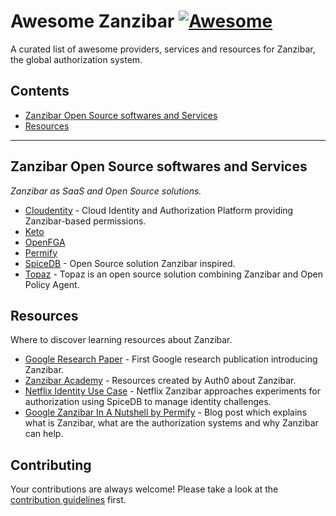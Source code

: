 # Awesome Zanzibar [![Awesome](https://awesome.re/badge-flat.svg)](https://awesome.re)

A curated list of awesome providers, services and resources for Zanzibar, the global authorization system.

## Contents

- [Zanzibar Open Source softwares and Services](#zanzibar-open-source-softwares-and-services)
- [Resources](#resources)

---

## Zanzibar Open Source softwares and Services

*Zanzibar as SaaS and Open Source solutions.*

- [Cloudentity](https://cloudentity.com/) - Cloud Identity and Authorization Platform providing Zanzibar-based permissions.
- [Keto](https://github.com/ory/keto)
- [OpenFGA](https://github.com/openfga/openfga)
- [Permify](https://github.com/Permify/permify)
- [SpiceDB](https://github.com/authzed/spicedb) - Open Source solution Zanzibar inspired.
- [Topaz](https://github.com/aserto-dev/topaz) - Topaz is an open source solution combining Zanzibar and Open Policy Agent.

## Resources

Where to discover learning resources about Zanzibar.

- [Google Research Paper](https://research.google/pubs/pub48190/) - First Google research publication introducing Zanzibar.
- [Zanzibar Academy](https://zanzibar.academy/) - Resources created by Auth0 about Zanzibar.
- [Netflix Identity Use Case](https://netflixtechblog.com/abac-on-spicedb-enabling-netflixs-complex-identity-types-c118f374fa89) - Netflix Zanzibar approaches experiments for authorization using SpiceDB to manage identity challenges.
- [Google Zanzibar In A Nutshell by Permify](https://www.permify.co/post/google-zanzibar-in-a-nutshell/) - Blog post which explains what is Zanzibar, what are the authorization systems and why Zanzibar can help.

## Contributing

Your contributions are always welcome! Please take a look at the [contribution guidelines](https://github.com/cerberauth/awesome-zanzibar/blob/master/CONTRIBUTING.md) first.
